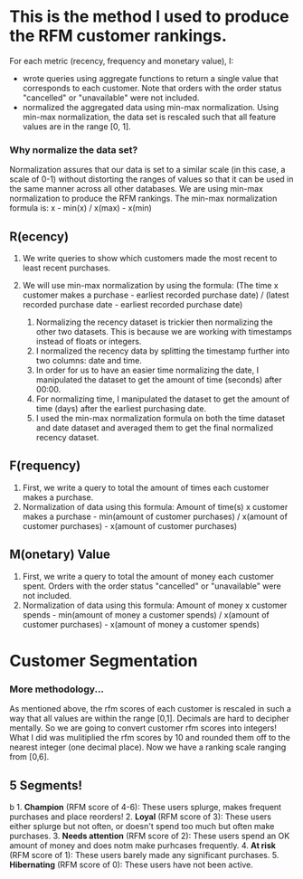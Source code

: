 # This is the method I used to produce the RFM customer rankings. 

For each metric (recency, frequency and monetary value), I:
- wrote queries using aggregate functions to return a single value that corresponds to each customer. Note that orders with the order status "cancelled" or "unavailable" were not included.  
- normalized the aggregated data using min-max normalization. Using min-max normalization, the data set is rescaled such that all feature values are in the range [0, 1]. 

### Why normalize the data set?
Normalization assures that our data is set to a similar scale (in this case, a scale of 0-1) without distorting the ranges of values so that it can be used in the same manner across all other databases.
We are using min-max normalization to produce the RFM rankings. The min-max normalization formula is: x - min(x) / x(max) - x(min)


## R(ecency)
1. We write queries to show which customers made the most recent to least recent purchases.
2. We will use min-max normalization by using the formula: (The time x customer makes a purchase - earliest recorded purchase date) / (latest recorded purchase date -  earliest recorded purchase date)

    1. Normalizing the recency dataset is trickier then normalizing the other two datasets. This is because we are working with timestamps instead of floats or integers.  
    2. I normalized the recency data by splitting the timestamp further into two columns: date and time. 
    3. In order for us to have an easier time normalizing the date, I manipulated the dataset to get the amount of time (seconds) after 00:00. 
    4. For normalizing time, I manipulated the dataset to get the amount of time (days) after the earliest purchasing date. 
    5. I used the min-max normalization formula on both the time dataset and date dataset and averaged them to get the final normalized recency dataset. 


## F(requency)
1. First, we write a query to total the amount of times each customer makes a purchase. 
2. Normalization of data using this formula: Amount of time(s) x customer makes a purchase - min(amount of customer purchases) / x(amount of customer purchases) - x(amount of customer purchases)



## M(onetary) Value
1. First, we write a query to total the amount of money each customer spent. Orders with the order status "cancelled" or "unavailable" were not included. 
2. Normalization of data using this formula: Amount of money x customer spends - min(amount of money a customer spends) / x(amount of customer purchases) - x(amount of money a customer spends)


# Customer Segmentation

### More methodology...
As mentioned above, the rfm scores of each customer is rescaled in such a way that all values are within the range [0,1]. Decimals are hard to decipher mentally. So we are going to convert customer rfm scores into integers! 
What I did was mulitiplied the rfm scores by 10 and rounded them off to the nearest integer (one decimal place). Now we have a ranking scale ranging from [0,6]. 

## 5 Segments!
b
    1. **Champion** (RFM score of 4-6): These users splurge, makes frequent purchases and place reorders!
    2. **Loyal** (RFM score of 3): These users either splurge but not often, or doesn't spend too much but often make purchases. 
    3. **Needs attention** (RFM score of 2): These users spend an OK amount of money and does notm make purhcases frequently. 
    4. **At risk** (RFM score of 1): These users barely made any significant purchases. 
    5. **Hibernating** (RFM score of 0): These users have not been active. 



